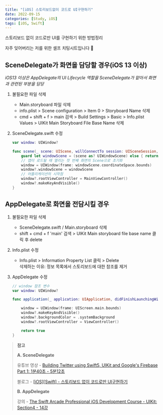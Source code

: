 ```yaml
---
title: "[iOS] 스토리보드없이 코드로 UI구현하기"
date: 2022-09-15
categories: [Study, iOS]
tags: [iOS, Swift]
---
```


스토리보드 없이 코드로만 UI를 구현하기 위한 방법정리

자주 잊어버리는 저를 위한 셀프 치팅시트입니다 🤧



## SceneDelegate가 화면을 담당할 경우(iOS 13 이상)

_iOS13 이상은 AppDelegate의 UI Lifecycle 역할을 SceneDelegate가 맡아서 화면과 관련된 부분을 담당_

1.   불필요한 파일 삭제

     -   Main.storyboard 파일 삭제
     -   info.plist > Scene configuration > Item 0 > Storyboard Name 삭제
     -   cmd + shift + f > main 검색 > Build Settings > Basic > Info.plist Values > UIKit Main Storyboard File Base Name 삭제

2.   SceneDelegate.swift 수정

     ```swift
     var window: UIWindow?
     
     func scene(_ scene: UIScene, willConnectTo session: UISceneSession, options connectionOptions: UIScene.ConnectionOptions) {
         guard let windowScene = (scene as? UIWindowScene) else { return }
         // 앱이 로드될 때 열리는 첫 번째 화면의 Scene으로 초기화
         window = UIWindow(frame: windowScene.coordinateSpace.bounds)
         window?.windowScene = windowScene
         // 어플리케이션의 시작점
         window?.rootViewController = MainViewController()
         window?.makeKeyAndVisible()
     }
     ```



## AppDelegate로 화면을 전담시킬 경우

1.   불필요한 파일 삭제

     -   SceneDelegate.swift / Main.storyboard 삭제
     -   shift + cmd + f 'main' 검색 > UIKit Main storyboard file base name 클릭 후 delete

2.   Info.plist 수정

     -   Info.plist > Information Property List 클릭 > Delete  
         삭제하는 이유: 정보 목록에서 스토리보드에 대한 참조를 제거

3.   AppDelegate 수정

     ```swift
     // window 참조 변수
     var window: UIWindow?
     
     func application(_ application: UIApplication, didFinishLaunchingWithOptions launchOptions: [UIApplication.LaunchOptionsKey: Any]?) -> Bool {
     
         window = UIWindow(frame: UIScreen.main.bounds)
         window?.makeKeyAndVisible()
         window?.backgroundColor = .systemBackground
         window?.rootViewController = ViewController()
     
         return true
     }
     ```

     

>   **참고**
>
>   **A. SceneDelegate**
>
>   유튜브 영상 - [Building Twitter using Swift5, UIKit and Google's Firebase Part 1: 1분40초 - 5분12초](https://www.youtube.com/watch?v=lGDCGja79L8)
>
>   블로그 - [[iOS][Swift] - 스토리보드 없이 코드로만 UI구현하기](https://velog.io/@lina0322/iOSSwift-%EC%8A%A4%ED%86%A0%EB%A6%AC%EB%B3%B4%EB%93%9C-%EC%97%86%EC%9D%B4-%EC%BD%94%EB%93%9C%EB%A1%9C%EB%A7%8C-UI-%EA%B5%AC%ED%98%84%ED%95%98%EA%B8%B0-SceneDelegate%EC%97%90%EC%84%9C-window%EC%84%A4%EC%A0%95)
>
>   **B. AppDelegate**
>
>   강의 - [The Swift Arcade Professional iOS Development Course - UIKit: Section4 - 14강](https://www.udemy.com/course/the-swift-arcade-professional-ios-development-course-uikit/)
